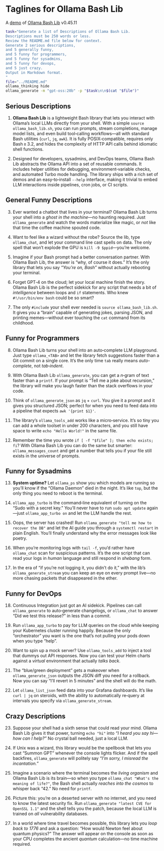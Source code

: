 # Taglines for Ollama Bash Lib

A [demo](../README.md#demos) of [Ollama Bash Lib](https://github.com/attogram/ollama-bash-lib) v0.45.11


```bash
task="Generate a list of Descriptions of Ollama Bash Lib.
Descriptions must be 250 words or less.
Review the README.md file below for context.
Generate 2 serious descriptions,
and 5 generally funny,
and 5 funny for programmers,
and 5 funny for sysadmins,
and 5 funny for devops,
and 5 just crazy.
Output in Markdown format.
"
file="../README.md"
ollama_thinking hide
ollama_generate -m "gpt-oss:20b" -p "$task\n\n$(cat "$file")"
```
## Serious Descriptions
1. **Ollama Bash Lib** is a lightweight Bash library that lets you interact with Ollama’s local LLMs directly from your shell. With a simple `source ollama_bash_lib.sh`, you can run prompts, stream completions, manage model lists, and even build tool‑calling workflows—all with standard Bash utilities (`curl`, `jq`, `awk`). It is fully POSIX‑compatible, requires only Bash ≥ 3.2, and hides the complexity of HTTP API calls behind idiomatic shell functions.

2. Designed for developers, sysadmins, and DevOps teams, Ollama Bash Lib abstracts the Ollama API into a set of reusable commands. It includes helper utilities for debugging, environment‑variable checks, and automated Turbo mode handling. The library ships with a rich set of demos and an easy‑to‑install `--help` interface, making it trivial to embed LLM interactions inside pipelines, cron jobs, or CI scripts.

## General Funny Descriptions
3. Ever wanted a chatbot that lives in your terminal? Ollama Bash Lib turns your shell into a *ghost in the machine*—no haunting required. Just `ollama_generate` and watch the words materialize like magic, or *not* like that time the coffee machine spouted code.

4. Want to feel like a wizard without the robe? Source the lib, type `ollama_chat`, and let your command line cast spells on data. The only spell that won’t explode the GPU is `kill -9 $ppid`—you’re welcome.

5. Imagine if your Bash prompt had a better conversation partner. With Ollama Bash Lib, the answer is “why, of course it does.” It’s the only library that lets you say *“You’re on, Bash”* without actually rebooting your terminal.

6. Forget GPT‑4 on the cloud; let your local machine finish the story. Ollama Bash Lib is the perfect side­kick for any script that needs a bit of *intelligence* between loops and `if` statements. Who knew `#!/usr/bin/env bash` could be so smart?

7. The only `#include` your shell ever needed is `source ollama_bash_lib.sh`. It gives you a “brain” capable of generating jokes, parsing JSON, and printing memes—without ever touching the `cat` command from its childhood.

## Funny for Programmers
8. Ollama Bash Lib turns your shell into an auto‑complete LLM playground. Just type `ollama_<TAB>` and let the library fetch suggestions faster than a Git commit on a single core. It’s the only time `tab` really means *auto-complete*, not *tab‑indent*.

9. With Ollama Bash Lib `ollama_generate`, you can get a *n*‑gram of text faster than a `printf`. If your prompt is “Tell me a joke about recursion,” the library will make you laugh faster than the stack overflows in your code.

10. Think of `ollama_generate_json` as `jq` + `curl`. You give it a prompt and it gives you structured JSON; perfect for when you need to feed data into a pipeline that expects `awk '{print $1}'`.

11. The library’s `ollama_tools_add` works like a micro‑service. It’s so tiny you can add a whole toolset in under 200 characters, and you still have space to write `echo "Hello World!"` in the same file.

12. Remember the time you wrote `if [ -f "$file" ]; then echo exists; fi`? With Ollama Bash Lib you can do the same but smarter: `ollama_messages_count` and get a number that tells you if your file still exists in the universe of prompts.

## Funny for Sysadmins
13. **System uptime?** Let `ollama_ps` show you which models are running so you’ll know if the “Ollama Daemon” died in the night. It’s like `top`, but the only thing you need to reboot is the terminal.

14. `ollama_app_turbo` is the command‑line equivalent of turning on the “Sudo with a secret key.” You’ll never have to run `sudo apt update` again—just `ollama_app_turbo on` and let the LLM handle the rest.

15. Oops, the server has crashed! Run `ollama_generate "tell me how to recover the DB"` and let the AI guide you through a `systemctl restart` in plain English. You’ll finally understand why the error messages look like poetry.

16. When you’re monitoring logs with `tail -f`, you’d rather have `ollama_chat` scan for suspicious patterns. It’s the one script that can read your logs in *human* language and still respond in *shebang* form.

17. In the era of “if you’re not logging it, you didn’t do it,” with the lib’s `ollama_generate_stream` you can keep an eye on every prompt live—no more chasing packets that disappeared in the ether.

## Funny for DevOps
18. Continuous Integration just got an AI sidekick. Pipelines can call `ollama_generate` to auto‑generate changelogs, or `ollama_chat` to answer “Did we test this release?” in less than a commit.

19. Run `ollama_app_turbo` to pay for LLM queries on the cloud while keeping your Kubernetes cluster running happily. Because the only “orchestrator” you want is the one that’s not pulling your pods down when you type “help”.

20. Want to spin up a mock server? Use `ollama_tools_add` to inject a tool that dummys out API responses. Now you can test your Helm charts against a *virtual* environment that actually *talks back*.

21. The “blue/green deployment” gets a makeover when `ollama_generate_json` outputs the JSON diff you need for a rollback. Now you can say “I’ll revert in 5 minutes” and the shell will do the math.

22. Let `ollama_list_json` feed data into your Grafana dashboards. It’s like `curl | jq` on steroids, with the ability to automatically re‑query at intervals you specify via `ollama_generate_stream`.

## Crazy Descriptions
23. Suppose your shell had a sixth sense that could read your mind. Ollama Bash Lib gives it that power, turning `echo "hi"` into *“I heard you say hi—how can I help?”* No crystal ball needed, just a local LLM.

24. If Unix was a wizard, this library would be the spellbook that lets you cast “Summon GPT” whenever the console lights flicker. And if the spell backfires, `ollama_generate` will politely say *“I’m sorry, I misread the incantation.”*

25. Imagine a scenario where the terminal becomes the *living organism* and Ollama Bash Lib is its brain—so when you type `ollama_chat "What's the meaning of life?"`, the Bash shell actually *reaches into the cosmos* to whisper back “42.” No need for `printf`.

26. Picture this: you’re on a deserted server with no internet, and you need to know the latest security fix. Run `ollama_generate "latest CVE for OpenSSL 1.1"` and the shell tells you the patch, because the local LLM is trained on *all* vulnerability databases.

27. In a world where time travel becomes possible, this library lets you *loop back to 1776* and ask a question: “How would Newton feel about quantum physics?” The answer will appear on the console as soon as your CPU completes the ancient *quantum* calculation—no time machine required.

